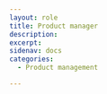 ```yaml
---
layout: role
title: Product manager
description: 
excerpt: 
sidenav: docs
categories:
  - Product management

---
```


